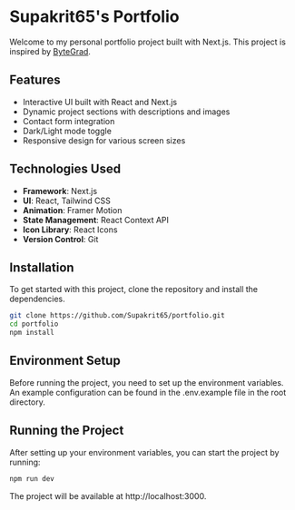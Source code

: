 # Supakrit65's Portfolio

Welcome to my personal portfolio project built with Next.js. This project is inspired by [ByteGrad](https://www.youtube.com/@ByteGrad).


## Features

- Interactive UI built with React and Next.js
- Dynamic project sections with descriptions and images
- Contact form integration
- Dark/Light mode toggle
- Responsive design for various screen sizes

## Technologies Used

- **Framework**: Next.js
- **UI**: React, Tailwind CSS
- **Animation**: Framer Motion
- **State Management**: React Context API
- **Icon Library**: React Icons
- **Version Control**: Git

## Installation

To get started with this project, clone the repository and install the dependencies.

```bash
git clone https://github.com/Supakrit65/portfolio.git
cd portfolio
npm install
```

## Environment Setup
Before running the project, you need to set up the environment variables. An example configuration can be found in the .env.example file in the root directory.

## Running the Project

After setting up your environment variables, you can start the project by running:

```bash
npm run dev
```

The project will be available at http://localhost:3000.


